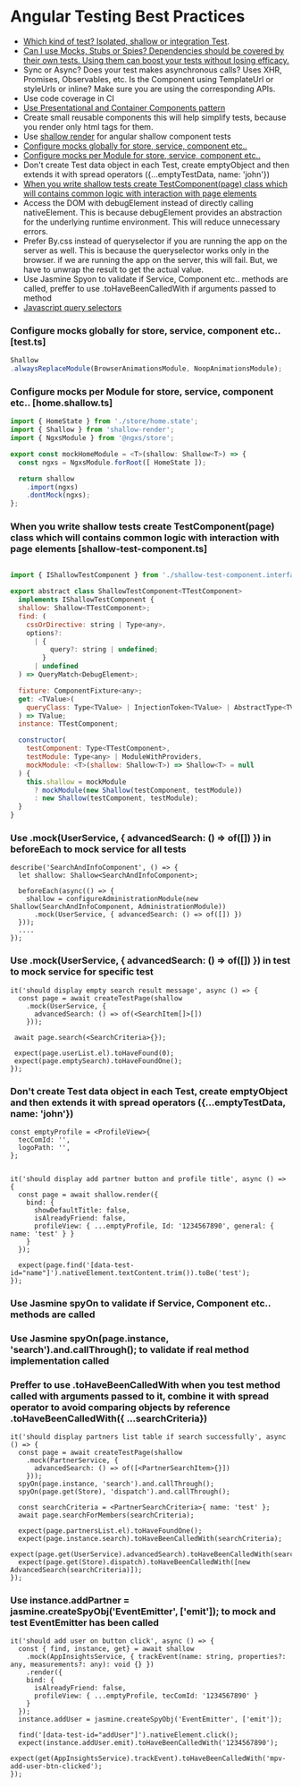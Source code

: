 # Angular Testing Best Practices
* [Which kind of test? Isolated, shallow or integration Test](https://www.freecodecamp.org/news/the-front-end-test-pyramid-rethink-your-testing-3b343c2bca51/).
* [Can I use Mocks, Stubs or Spies? Dependencies should be covered by their own tests. Using them can boost your tests without losing efficacy.](https://blog.pragmatists.com/test-doubles-fakes-mocks-and-stubs-1a7491dfa3da)
* Sync or Async? Does your test makes asynchronous calls? Uses XHR, Promises, Observables, etc. Is the Component using TemplateUrl or styleUrls or inline? Make sure you are using the corresponding APIs.
* Use code coverage in CI
* [Use Presentational and Container Components pattern](https://medium.com/@dan_abramov/smart-and-dumb-components-7ca2f9a7c7d0)
* Create small reusable components this will help simplify tests, because you render only html tags for them.
* Use [shallow render](https://getsaf.github.io/shallow-render/#why-not-just-use-testbed) for angular shallow component tests 
* [Configure mocks globally for store, service, component etc..](https://github.com/khdevnet/angular-tests/blob/master/src/test.ts)
* [Configure mocks per Module for store, service, component etc..](https://github.com/khdevnet/angular-tests/blob/master/src/app/pages/home/home.shallow.ts)
* Don't create Test data object in each Test, create emptyObject and then extends it with spread operators ({...emptyTestData, name: 'john'})
* [When you write shallow tests create TestComponent(page) class which will contains common logic with interaction with page elements](https://github.com/khdevnet/angular-tests/blob/master/src/app/core/test/shallow-test-component.ts)
* Access the DOM with debugElement instead of directly calling nativeElement. This is because debugElement provides an abstraction for the underlying runtime environment. This will reduce unnecessary errors.
* Prefer By.css instead of queryselector if you are running the app on the server as well. This is because the queryselector works only in the browser. if we are running the app on the server, this will fail. But, we have to unwrap the result to get the actual value.
* Use Jasmine Spyon to validate if Service, Component etc.. methods are called, preffer to use .toHaveBeenCalledWith if arguments passed to method
* [Javascript query selectors](https://www.javascripttutorial.net/javascript-dom/javascript-queryselector/)

### Configure mocks globally for store, service, component etc.. [test.ts]
```js
Shallow
.alwaysReplaceModule(BrowserAnimationsModule, NoopAnimationsModule);
```

###  Configure mocks per Module for store, service, component etc.. [home.shallow.ts]
```js
import { HomeState } from './store/home.state';
import { Shallow } from 'shallow-render';
import { NgxsModule } from '@ngxs/store';

export const mockHomeModule = <T>(shallow: Shallow<T>) => {
  const ngxs = NgxsModule.forRoot([ HomeState ]);

  return shallow
    .import(ngxs)
    .dontMock(ngxs);
};
```

### When you write shallow tests create TestComponent(page) class which will contains common logic with interaction with page elements [shallow-test-component.ts]
```js

import { IShallowTestComponent } from './shallow-test-component.interface';

export abstract class ShallowTestComponent<TTestComponent>
  implements IShallowTestComponent {
  shallow: Shallow<TTestComponent>;
  find: (
    cssOrDirective: string | Type<any>,
    options?:
      | {
          query?: string | undefined;
        }
      | undefined
  ) => QueryMatch<DebugElement>;

  fixture: ComponentFixture<any>;
  get: <TValue>(
    queryClass: Type<TValue> | InjectionToken<TValue> | AbstractType<TValue>
  ) => TValue;
  instance: TTestComponent;

  constructor(
    testComponent: Type<TTestComponent>,
    testModule: Type<any> | ModuleWithProviders,
    mockModule: <T>(shallow: Shallow<T>) => Shallow<T> = null
  ) {
    this.shallow = mockModule
      ? mockModule(new Shallow(testComponent, testModule))
      : new Shallow(testComponent, testModule);
  }
}
```

### Use .mock(UserService, { advancedSearch: () => of([]) }) in beforeEach to mock service for all tests

```
describe('SearchAndInfoComponent', () => {
  let shallow: Shallow<SearchAndInfoComponent>;

  beforeEach(async(() => {
    shallow = configureAdministrationModule(new Shallow(SearchAndInfoComponent, AdministrationModule))
      .mock(UserService, { advancedSearch: () => of([]) })
  }));
  ....
}); 
```

### Use .mock(UserService, { advancedSearch: () => of([]) }) in test to mock service for specific test

```
it('should display empty search result message', async () => {
  const page = await createTestPage(shallow
    .mock(UserService, {
      advancedSearch: () => of(<SearchItem[]>[])
    }));

 await page.search(<SearchCriteria>{});

 expect(page.userList.el).toHaveFound(0);
 expect(page.emptySearch).toHaveFoundOne();
});
```

### Don't create Test data object in each Test, create emptyObject and then extends it with spread operators ({...emptyTestData, name: 'john'})

```
const emptyProfile = <ProfileView>{
  tecComId: '',
  logoPath: '',
};


it('should display add partner button and profile title', async () => {
  const page = await shallow.render({
    bind: {
      showDefaultTitle: false,
      isAlreadyFriend: false,
      profileView: { ...emptyProfile, Id: '1234567890', general: { name: 'test' } }
    }
  });

  expect(page.find('[data-test-id="name"]').nativeElement.textContent.trim()).toBe('test');
});
```

### Use Jasmine spyOn to validate if Service, Component etc.. methods are called
### Use Jasmine spyOn(page.instance, 'search').and.callThrough(); to validate if real method implementation called
### Preffer to use .toHaveBeenCalledWith when you test method called with arguments passed to it, combine it with spread operator to avoid comparing objects by reference .toHaveBeenCalledWith({ ...searchCriteria})

```
it('should display partners list table if search successfully', async () => {
  const page = await createTestPage(shallow
    .mock(PartnerService, {
      advancedSearch: () => of([<PartnerSearchItem>{}])
    }));
  spyOn(page.instance, 'search').and.callThrough();
  spyOn(page.get(Store), 'dispatch').and.callThrough();

  const searchCriteria = <PartnerSearchCriteria>{ name: 'test' };
  await page.searchForMembers(searchCriteria);

  expect(page.partnersList.el).toHaveFoundOne();
  expect(page.instance.search).toHaveBeenCalledWith(searchCriteria);
  expect(page.get(UserService).advancedSearch).toHaveBeenCalledWith(searchCriteria);
  expect(page.get(Store).dispatch).toHaveBeenCalledWith([new AdvancedSearch(searchCriteria)]);
});
```

### Use  instance.addPartner = jasmine.createSpyObj('EventEmitter', ['emit']); to mock and test EventEmitter has been called
```
it('should add user on button click', async () => {
  const { find, instance, get} = await shallow
    .mock(AppInsightsService, { trackEvent(name: string, properties?: any, measurements?: any): void {} })
    .render({
    bind: {
      isAlreadyFriend: false,
      profileView: { ...emptyProfile, tecComId: '1234567890' }
    }
  });
  instance.addUser = jasmine.createSpyObj('EventEmitter', ['emit']);

  find('[data-test-id="addUser"]').nativeElement.click();
  expect(instance.addUser.emit).toHaveBeenCalledWith('1234567890');
  expect(get(AppInsightsService).trackEvent).toHaveBeenCalledWith('mpv-add-user-btn-clicked');
});
```
